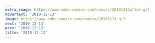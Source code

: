 ```yaml
---
extra_image: https://www.smbc-comics.com/comics/20101213after.gif
hovertext: '2010-12-13'
image: https://www.smbc-comics.com/comics/20101213.gif
next: '2010-12-14'
prev: '2010-12-12'
title: '2010-12-13'
---
```

